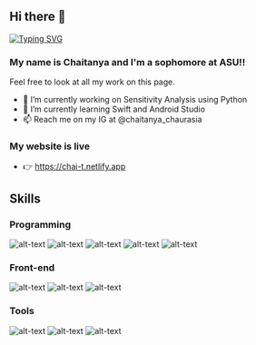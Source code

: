 ## Hi there 👋


[![Typing SVG](https://readme-typing-svg.herokuapp.com?font=Fira+Code&pause=1000&width=435&lines=%E0%A4%A8%E0%A4%AE%E0%A4%B8%E0%A5%8D%E0%A4%A4%E0%A5%87!+)](https://git.io/typing-svg)



### My name is Chaitanya and I'm a sophomore at ASU!!

Feel free to look at all my work on this page. 

- 🔭 I’m currently working on Sensitivity Analysis using Python
- 🌱 I’m currently learning Swift and Android Studio
- 📫 Reach me on my IG at @chaitanya_chaurasia


### My website is live 
- 👉 https://chai-t.netlify.app

## Skills

### Programming
![alt-text](https://img.shields.io/badge/C/C++-00599C?style=for-the-badges&logo=C++)
![alt-text](https://img.shields.io/badge/Java-FF7800?style=for-the-badges&logo=Java)
![alt-text](https://img.shields.io/badge/Python-2B2728?style=for-the-badges&logo=Python)
![alt-text](https://img.shields.io/badge/JavaScript-C2AD6F?style=for-the-badges&logo=JavaScript)
![alt-text](https://img.shields.io/badge/Swift-I8AU6F?style=for-the-badges&logo=swift)

### Front-end
![alt-text](https://img.shields.io/badge/HTML-T34F26?style=for-the-badges&logo=html5)
![alt-text](https://img.shields.io/badge/CSS-50AF95?style=for-the-badges&logo=CSS3)
![alt-text](https://img.shields.io/badge/Flask-000000?style=for-the-badges&logo=flask)

### Tools
![alt-text](https://img.shields.io/badge/SQL-ffffff?style=for-the-badges&logo=MYSQL)
![alt-text](https://img.shields.io/badge/Firebase-FF7800?style=for-the-badges&logo=firebase)
![alt-text](https://img.shields.io/badge/AdobeSuite-997656?style=for-the-badges&logo=ADOBE)




